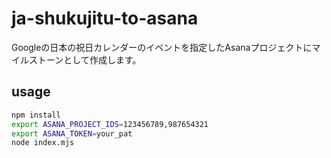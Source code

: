 # ja-shukujitu-to-asana

Googleの日本の祝日カレンダーのイベントを指定したAsanaプロジェクトにマイルストーンとして作成します。

## usage

```sh
npm install
export ASANA_PROJECT_IDS=123456789,987654321
export ASANA_TOKEN=your_pat
node index.mjs
```
